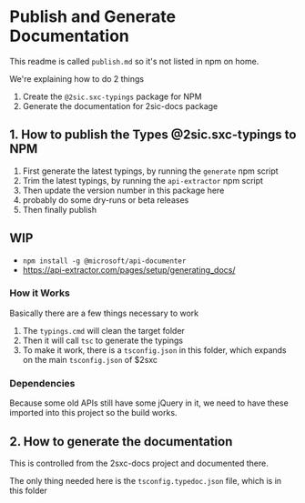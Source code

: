 # Publish and Generate Documentation

This readme is called `publish.md` so it's not listed in npm on home. 

We're explaining how to do 2 things

1. Create the `@2sic.sxc-typings` package for NPM
1. Generate the documentation for 2sic-docs package

## 1. How to publish the Types @2sic.sxc-typings to NPM

1. First generate the latest typings, by running the `generate` npm script
1. Trim the latest typings, by running the `api-extractor` npm script
1. Then update the version number in this package here
1. probably do some dry-runs or beta releases
1. Then finally publish

## WIP

* `npm install -g @microsoft/api-documenter`
* https://api-extractor.com/pages/setup/generating_docs/

### How it Works

Basically there are a few things necessary to work

1. The `typings.cmd` will clean the target folder
1. Then it will call `tsc` to generate the typings
1. To make it work, there is a `tsconfig.json` in this folder, which expands on the main `tsconfig.json` of $2sxc

### Dependencies

Because some old APIs still have some jQuery in it, we need to have these imported into this project so the build works. 

## 2. How to generate the documentation

This is controlled from the 2sxc-docs project and documented there. 

The only thing needed here is the `tsconfig.typedoc.json` file, which is in this folder